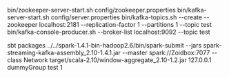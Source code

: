 
bin/zookeeper-server-start.sh config/zookeeper.properties
bin/kafka-server-start.sh config/server.properties
bin/kafka-topics.sh --create --zookeeper localhost:2181 --replication-factor 1 --partitions 1 --topic test
bin/kafka-console-producer.sh --broker-list localhost:9092 --topic test





sbt packages
../../spark-1.4.1-bin-hadoop2.6/bin/spark-submit --jars spark-streaming-kafka-assembly_2.10-1.4.1.jar --master spark://Zoidbox:7077 --class Network target/scala-2.10/window-aggregate_2.10-1.2.jar 127.0.0.1 dummyGroup test 1
